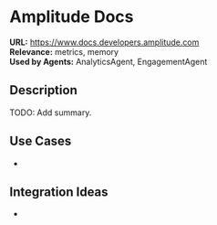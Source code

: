 # Amplitude Docs

**URL:** https://www.docs.developers.amplitude.com  
**Relevance:** metrics, memory  
**Used by Agents:** AnalyticsAgent, EngagementAgent

## Description
TODO: Add summary.

## Use Cases
- 

## Integration Ideas
- 
